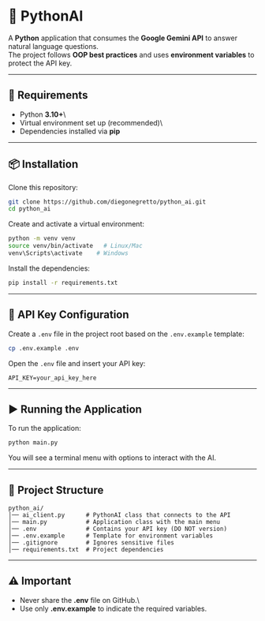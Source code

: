 # 🐍 PythonAI

A **Python** application that consumes the **Google Gemini API** to
answer natural language questions.\
The project follows **OOP best practices** and uses **environment
variables** to protect the API key.

------------------------------------------------------------------------

## 🚀 Requirements

-   Python **3.10+**\
-   Virtual environment set up (recommended)\
-   Dependencies installed via **pip**

------------------------------------------------------------------------

## 📦 Installation

Clone this repository:

``` bash
git clone https://github.com/diegonegretto/python_ai.git
cd python_ai
```

Create and activate a virtual environment:

``` bash
python -m venv venv
source venv/bin/activate   # Linux/Mac
venv\Scripts\activate    # Windows
```

Install the dependencies:

``` bash
pip install -r requirements.txt
```

------------------------------------------------------------------------

## 🔑 API Key Configuration

Create a `.env` file in the project root based on the `.env.example`
template:

``` bash
cp .env.example .env
```

Open the `.env` file and insert your API key:

``` env
API_KEY=your_api_key_here
```

------------------------------------------------------------------------

## ▶️ Running the Application

To run the application:

``` bash
python main.py
```

You will see a terminal menu with options to interact with the AI.

------------------------------------------------------------------------

## 📂 Project Structure

    python_ai/
    │── ai_client.py      # PythonAI class that connects to the API
    │── main.py           # Application class with the main menu
    │── .env              # Contains your API key (DO NOT version)
    │── .env.example      # Template for environment variables
    │── .gitignore        # Ignores sensitive files
    │── requirements.txt  # Project dependencies

------------------------------------------------------------------------

## ⚠️ Important

-   Never share the **.env** file on GitHub.\
-   Use only **.env.example** to indicate the required variables.
